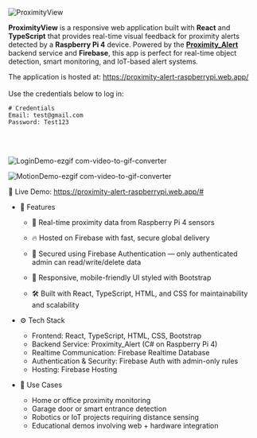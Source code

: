 
![ProximityView](https://github.com/user-attachments/assets/927a973e-699d-48be-a62b-4cb1d482cae6)

**ProximityView** is a responsive web application built with **React** and **TypeScript** that provides real-time visual feedback for proximity alerts detected by a **Raspberry Pi 4** device. Powered by the [**Proximity_Alert**](https://github.com/CSharpTeoMan911/Proximity_Alert) backend service and **Firebase**, this app is perfect for real-time object detection, smart monitoring, and IoT-based alert systems. 

The application is hosted at: https://proximity-alert-raspberrypi.web.app/
<br/>
<br/>
Use the credentials below to log in:
```
# Credentials
Email: test@gmail.com
Password: Test123
```

<br/>
<br/>

![LoginDemo-ezgif com-video-to-gif-converter](https://github.com/user-attachments/assets/8cbe735f-260f-4bcc-96b4-ae2e8d84604f)

![MotionDemo-ezgif com-video-to-gif-converter](https://github.com/user-attachments/assets/eab4b96d-a10b-487c-adb0-5fe6a159be49)


🔗 Live Demo: https://proximity-alert-raspberrypi.web.app/#



* 🔧 Features
  * 📡 Real-time proximity data from Raspberry Pi 4 sensors

  * 🔥 Hosted on Firebase with fast, secure global delivery

  * 🔐 Secured using Firebase Authentication — only authenticated admin can read/write/delete data

  * 📱 Responsive, mobile-friendly UI styled with Bootstrap

  * 🛠️ Built with React, TypeScript, HTML, and CSS for maintainability and scalability

* ⚙️ Tech Stack
  * Frontend: React, TypeScript, HTML, CSS, Bootstrap
  * Backend Service: Proximity_Alert (C# on Raspberry Pi 4)
  * Realtime Communication: Firebase Realtime Database
  * Authentication & Security: Firebase Auth with admin-only rules
  * Hosting: Firebase Hosting

* 🎯 Use Cases
  * Home or office proximity monitoring
  * Garage door or smart entrance detection
  * Robotics or IoT projects requiring distance sensing
  * Educational demos involving web + hardware integration
